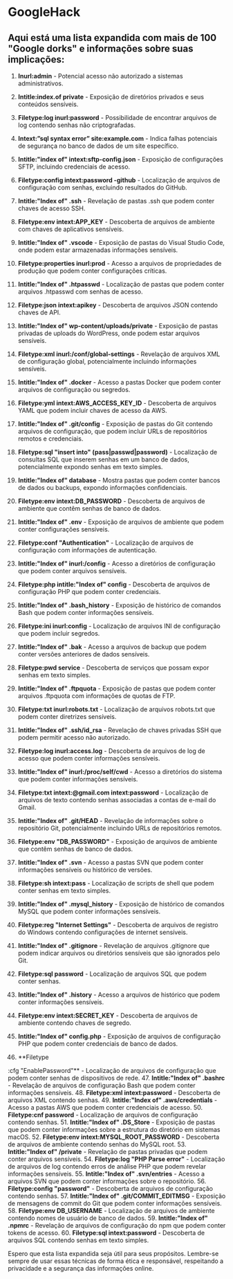 # GoogleHack

## Aqui está uma lista expandida com mais de 100 "Google dorks" e informações sobre suas implicações:

1. **Inurl:admin** - Potencial acesso não autorizado a sistemas administrativos.
2. **Intitle:index.of private** - Exposição de diretórios privados e seus conteúdos sensíveis.
3. **Filetype:log inurl:password** - Possibilidade de encontrar arquivos de log contendo senhas não criptografadas.
4. **Intext:”sql syntax error” site:example.com** - Indica falhas potenciais de segurança no banco de dados de um site específico.
5. **Intitle:"index of" intext:sftp-config.json** - Exposição de configurações SFTP, incluindo credenciais de acesso.
6. **Filetype:config intext:password -github** - Localização de arquivos de configuração com senhas, excluindo resultados do GitHub.
7. **Intitle:"Index of" .ssh** - Revelação de pastas .ssh que podem conter chaves de acesso SSH.
8. **Filetype:env intext:APP_KEY** - Descoberta de arquivos de ambiente com chaves de aplicativos sensíveis.
9. **Intitle:"Index of" .vscode** - Exposição de pastas do Visual Studio Code, onde podem estar armazenadas informações sensíveis.
10. **Filetype:properties inurl:prod** - Acesso a arquivos de propriedades de produção que podem conter configurações críticas.
11. **Intitle:"Index of" .htpasswd** - Localização de pastas que podem conter arquivos .htpasswd com senhas de acesso.
12. **Filetype:json intext:apikey** - Descoberta de arquivos JSON contendo chaves de API.
13. **Intitle:"Index of" wp-content/uploads/private** - Exposição de pastas privadas de uploads do WordPress, onde podem estar arquivos sensíveis.
14. **Filetype:xml inurl:/conf/global-settings** - Revelação de arquivos XML de configuração global, potencialmente incluindo informações sensíveis.
15. **Intitle:"Index of" .docker** - Acesso a pastas Docker que podem conter arquivos de configuração ou segredos.
16. **Filetype:yml intext:AWS_ACCESS_KEY_ID** - Descoberta de arquivos YAML que podem incluir chaves de acesso da AWS.
17. **Intitle:"Index of" .git/config** - Exposição de pastas do Git contendo arquivos de configuração, que podem incluir URLs de repositórios remotos e credenciais.
18. **Filetype:sql "insert into" (pass|passwd|password)** - Localização de consultas SQL que inserem senhas em um banco de dados, potencialmente expondo senhas em texto simples.
19. **Intitle:"Index of" database** - Mostra pastas que podem conter bancos de dados ou backups, expondo informações confidenciais.
20. **Filetype:env intext:DB_PASSWORD** - Descoberta de arquivos de ambiente que contêm senhas de banco de dados.

21. **Intitle:"Index of" .env** - Exposição de arquivos de ambiente que podem conter configurações sensíveis.
22. **Filetype:conf "Authentication"** - Localização de arquivos de configuração com informações de autenticação.
23. **Intitle:"Index of" inurl:/config** - Acesso a diretórios de configuração que podem conter arquivos sensíveis.
24. **Filetype:php intitle:"Index of" config** - Descoberta de arquivos de configuração PHP que podem conter credenciais.
25. **Intitle:"Index of" .bash_history** - Exposição de histórico de comandos Bash que podem conter informações sensíveis.
26. **Filetype:ini inurl:config** - Localização de arquivos INI de configuração que podem incluir segredos.
27. **Intitle:"Index of" .bak** - Acesso a arquivos de backup que podem conter versões anteriores de dados sensíveis.
28. **Filetype:pwd service** - Descoberta de serviços que possam expor senhas em texto simples.
29. **Intitle:"Index of" .ftpquota** - Exposição de pastas que podem conter arquivos .ftpquota com informações de quotas de FTP.
30. **Filetype:txt inurl:robots.txt** - Localização de arquivos robots.txt que podem conter diretrizes sensíveis.
31. **Intitle:"Index of" .ssh/id_rsa** - Revelação de chaves privadas SSH que podem permitir acesso não autorizado.
32. **Filetype:log inurl:access.log** - Descoberta de arquivos de log de acesso que podem conter informações sensíveis.
33. **Intitle:"Index of" inurl:/proc/self/cwd** - Acesso a diretórios do sistema que podem conter informações sensíveis.
34. **Filetype:txt intext:@gmail.com intext:password** - Localização de arquivos de texto contendo senhas associadas a contas de e-mail do Gmail.
35. **Intitle:"Index of" .git/HEAD** - Revelação de informações sobre o repositório Git, potencialmente incluindo URLs de repositórios remotos.
36. **Filetype:env "DB_PASSWORD"** - Exposição de arquivos de ambiente que contêm senhas de banco de dados.
37. **Intitle:"Index of" .svn** - Acesso a pastas SVN que podem conter informações sensíveis ou histórico de versões.
38. **Filetype:sh intext:pass** - Localização de scripts de shell que podem conter senhas em texto simples.
39. **Intitle:"Index of" .mysql_history** - Exposição de histórico de comandos MySQL que podem conter informações sensíveis.
40. **Filetype:reg "Internet Settings"** - Descoberta de arquivos de registro do Windows contendo configurações de internet sensíveis.

41. **Intitle:"Index of" .gitignore** - Revelação de arquivos .gitignore que podem indicar arquivos ou diretórios sensíveis que são ignorados pelo Git.
42. **Filetype:sql password** - Localização de arquivos SQL que podem conter senhas.
43. **Intitle:"Index of" .history** - Acesso a arquivos de histórico que podem conter informações sensíveis.
44. **Filetype:env intext:SECRET_KEY** - Descoberta de arquivos de ambiente contendo chaves de segredo.
45. **Intitle:"Index of" config.php** - Exposição de arquivos de configuração PHP que podem conter credenciais de banco de dados.
46. **Filetype

:cfg "EnablePassword"** - Localização de arquivos de configuração que podem conter senhas de dispositivos de rede.
47. **Intitle:"Index of" .bashrc** - Revelação de arquivos de configuração Bash que podem conter informações sensíveis.
48. **Filetype:xml intext:password** - Descoberta de arquivos XML contendo senhas.
49. **Intitle:"Index of" .aws/credentials** - Acesso a pastas AWS que podem conter credenciais de acesso.
50. **Filetype:cnf password** - Localização de arquivos de configuração contendo senhas.
51. **Intitle:"Index of" .DS_Store** - Exposição de pastas que podem conter informações sobre a estrutura do diretório em sistemas macOS.
52. **Filetype:env intext:MYSQL_ROOT_PASSWORD** - Descoberta de arquivos de ambiente contendo senhas do MySQL root.
53. **Intitle:"Index of" /private** - Revelação de pastas privadas que podem conter arquivos sensíveis.
54. **Filetype:log "PHP Parse error"** - Localização de arquivos de log contendo erros de análise PHP que podem revelar informações sensíveis.
55. **Intitle:"Index of" .svn/entries** - Acesso a arquivos SVN que podem conter informações sobre o repositório.
56. **Filetype:config "password"** - Descoberta de arquivos de configuração contendo senhas.
57. **Intitle:"Index of" .git/COMMIT_EDITMSG** - Exposição de mensagens de commit do Git que podem conter informações sensíveis.
58. **Filetype:env DB_USERNAME** - Localização de arquivos de ambiente contendo nomes de usuário de banco de dados.
59. **Intitle:"Index of" .npmrc** - Revelação de arquivos de configuração do npm que podem conter tokens de acesso.
60. **Filetype:sql intext:password** - Descoberta de arquivos SQL contendo senhas em texto simples.

Espero que esta lista expandida seja útil para seus propósitos. Lembre-se sempre de usar essas técnicas de forma ética e responsável, respeitando a privacidade e a segurança das informações online.
